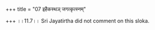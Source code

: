 +++
title = "07 इहैकस्थञ् जगत्कृत्स्नम्"

+++
।।11.7।। Sri Jayatirtha did not comment on this sloka.  
  
